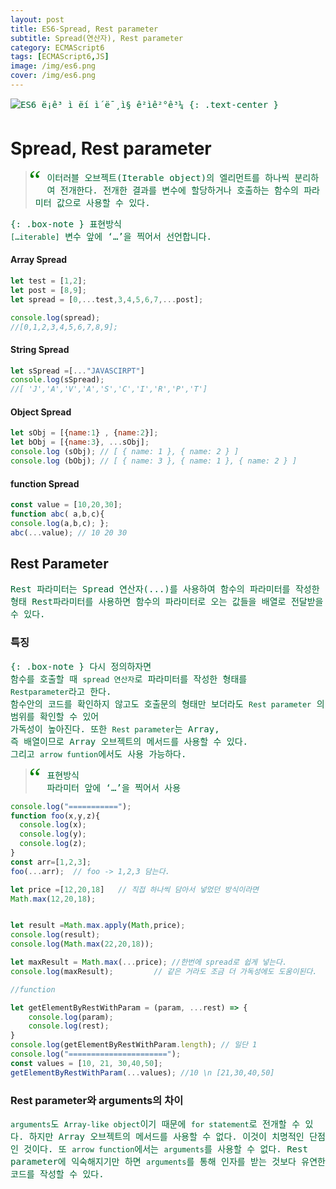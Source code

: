 ```yaml
---
layout: post
title: ES6-Spread, Rest parameter
subtitle: Spread(연산자), Rest parameter
category: ECMAScript6
tags: [ECMAScript6,JS]
image: /img/es6.png
cover: /img/es6.png
---
```


![ES6 ë¡ê³ ì ëí ì´ë¯¸ì§ ê²ìê²°ê³¼](https://encrypted-tbn0.gstatic.com/images?q=tbn:ANd9GcQZQDfcv4WVz-yyJJNhDs4cuyKju7OuSkA4gaj9D2BXYVPvhSIqBw)
{: .text-center }

# Spread, Rest parameter

<style>
blockquote:before {
  content: "\201C";
  font-size: 3em;
  font-family: Georgia;
  color: green;
  float: left;
  margin: -10px 10px 0px -10px;
}
p{
    font-family:Monospace;
    color:#006633;
}
</style>
<blockquote>
<p>이터러블 오브젝트(Iterable object)의 엘리먼트를 하나씩 분리하여 전개한다. 전개한 결과를 변수에 할당하거나 호출하는 함수의 파라미터 값으로 사용할 수 있다. </p>
</blockquote>


{: .box-note }
표현방식<br>
`[…iterable]`
변수 앞에 ‘…’을 찍어서 선언합니다.
<br><u></u>


#### Array Spread

```js
let test = [1,2];
let post = [8,9];
let spread = [0,...test,3,4,5,6,7,...post];

console.log(spread);
//[0,1,2,3,4,5,6,7,8,9];
```
#### String Spread

```js
let sSpread =[..."JAVASCIRPT"]
console.log(sSpread);
//[ 'J','A','V','A','S','C','I','R','P','T']
```

#### Object Spread

```js
let sObj = [{name:1} , {name:2}];
let bObj = [{name:3}, ...sObj];
console.log (sObj); // [ { name: 1 }, { name: 2 } ]
console.log (bObj); // [ { name: 3 }, { name: 1 }, { name: 2 } ]
```
#### function Spread
```js
const value = [10,20,30];
function abc( a,b,c){
console.log(a,b,c); };
abc(...value); // 10 20 30
```

## Rest Parameter

Rest 파라미터는 Spread 연산자(...)를 사용하여 함수의 파라미터를 작성한 형태
Rest파라미터를 사용하면
함수의 파라미터로 오는 값들을 배열로 전달받을 수 있다.

### 특징

{: .box-note }
다시 정의하자면 <br> 함수를 호출할 때  `spread 연산자`로 파라미터를 작성한 형태를<br>`Restparameter`라고 한다.<br>함수안의 코드를 확인하지 않고도 호출문의 형태만 보더라도 `Rest parameter` 의 범위를 확인할 수 있어 <br>가독성이 높아진다. 또한 `Rest parameter`는 Array,<br> 즉 배열이므로 Array 오브젝트의 메서드를 사용할 수 있다.<br> 그리고 `arrow funtion`에서도 사용 가능하다.


>표현방식<br>
파라미터 앞에 ‘…’을 찍어서 사용
<br><u></u>


```js
console.log("===========");
function foo(x,y,z){
  console.log(x);
  console.log(y);
  console.log(z);
}
const arr=[1,2,3];
foo(...arr);  // foo -> 1,2,3 담는다.

let price =[12,20,18]   // 직접 하나씩 담아서 넣었던 방식이라면
Math.max(12,20,18);


let result =Math.max.apply(Math,price);
console.log(result);
console.log(Math.max(22,20,18));

let maxResult = Math.max(...price); //한번에 spread로 쉽게 넣는다.
console.log(maxResult);			// 같은 거라도 조금 더 가독성에도 도움이된다.

//function

let getElementByRestWithParam = (param, ...rest) => {
    console.log(param);
    console.log(rest);
}
console.log(getElementByRestWithParam.length); // 일단 1
console.log("======================");
const values = [10, 21, 30,40,50];
getElementByRestWithParam(...values); //10 \n [21,30,40,50]
```


### Rest parameter와 arguments의 차이

`arguments`도 `Array-like object`이기 때문에 `for statement`로 전개할 수 있다.
하지만 Array 오브젝트의 메서드를 사용할 수 없다.
이것이 치명적인 단점인 것이다.
또 `arrow function`에서는 `arguments`를 사용할 수 없다.
Rest parameter에 익숙해지기만 하면 `arguments`를 통해 인자를 받는 것보다
유연한 코드를 작성할 수 있다.
